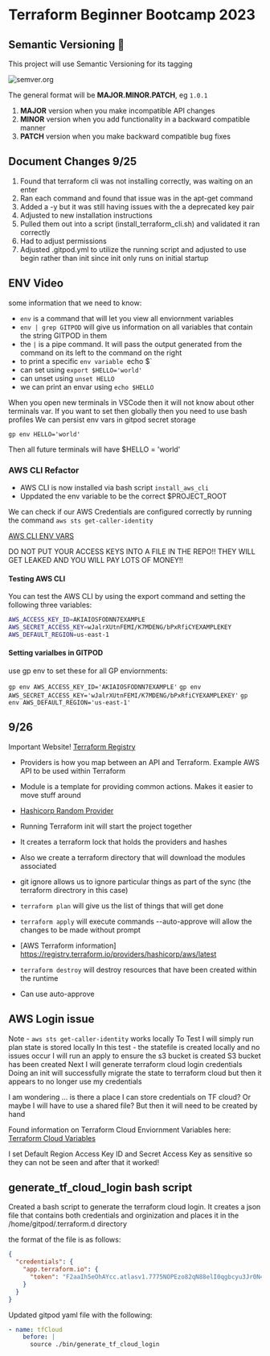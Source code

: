 # Terraform Beginner Bootcamp 2023
## Semantic Versioning :mage:

This project will use Semantic Versioning for its tagging

![semver.org](https://semver.org/)

The general format will be **MAJOR.MINOR.PATCH**, eg `1.0.1`

1. **MAJOR** version when you make incompatible API changes
1. **MINOR** version when you add functionality in a backward compatible manner
1. **PATCH** version when you make backward compatible bug fixes


## Document Changes 9/25

1. Found that terraform cli was not installing correctly, was waiting on an enter
1. Ran each command and found that issue was in the apt-get command 
1. Added a -y but it was still having issues with the a deprecated key pair
1. Adjusted to new installation instructions
1. Pulled them out into a script (install_terraform_cli.sh) and validated it ran correctly
1. Had to adjust permissions
1. Adjusted .gitpod.yml to utilize the running script and adjusted to use begin rather than init since init only runs on initial startup



## ENV Video
some information that we need to know:
- `env` is a command that will let you view all enviornment variables
- `env | grep GITPOD` will give us information on all variables that contain the string GITPOD in them
- the `|` is a pipe command.  It will pass the output generated from the command on its left to the command on the right
- to print a specific `env variable `echo $<variable name>`
- can set using `export $HELLO='world'`
- can unset using `unset HELLO`
- we can print an envar using `echo $HELLO`

When you open new terminals in VSCode then it will not know about other terminals var.
If you want to set then globally then you need to use bash profiles
We can persist env vars in gitpod secret storage

`gp env HELLO='world'`

Then all future terminals will have $HELLO = 'world'


### AWS CLI Refactor

- AWS CLI is now installed via bash script `install_aws_cli`
- Uppdated the env variable to be the correct $PROJECT_ROOT

We can check if our AWS Credentials are configured correctly by running the command `aws sts get-caller-identity`

[AWS CLI ENV VARS](https://docs.aws.amazon.com/cli/latest/userguide/cli-configure-envvars.html)

DO NOT PUT YOUR ACCESS KEYS INTO A FILE IN THE REPO!! THEY WILL GET LEAKED AND YOU WILL PAY LOTS OF MONEY!!

#### Testing AWS CLI
You can test the AWS CLI by using the export command and setting the following three variables:

```sh
AWS_ACCESS_KEY_ID=AKIAIOSFODNN7EXAMPLE
AWS_SECRET_ACCESS_KEY=wJalrXUtnFEMI/K7MDENG/bPxRfiCYEXAMPLEKEY
AWS_DEFAULT_REGION=us-east-1
```

#### Setting varialbes in GITPOD
use gp env to set these for all GP enviornments:

`gp env AWS_ACCESS_KEY_ID='AKIAIOSFODNN7EXAMPLE'`
`gp env AWS_SECRET_ACCESS_KEY='wJalrXUtnFEMI/K7MDENG/bPxRfiCYEXAMPLEKEY'`
`gp env AWS_DEFAULT_REGION='us-east-1'`


## 9/26

Important Website!
[Terraform Registry](https://registry.terraform.io/)

- Providers is how you map between an API and Terraform.  Example AWS API to be used within Terraform
- Module is a template for providing common actions.  Makes it easier to move stuff around
- [Hashicorp Random Provider](https://registry.terraform.io/providers/hashicorp/random/latest/docs)

- Running Terraform init will start the project together
- It creates a terraform lock that holds the providers and hashes
- Also we create a terraform directory that will download the modules associated
- git ignore allows us to ignore particular things as part of the sync (the terraform directrory in this case)
- `terraform plan` will give us the list of things that will get done
- `terraform apply` will execute commands --auto-approve will allow the changes to be made without prompt

- [AWS Terraform information] https://registry.terraform.io/providers/hashicorp/aws/latest
- `terraform destroy` will destroy resources that have been created within the runtime
- Can use auto-approve


## AWS Login issue

Note - `aws sts get-caller-identity` works locally
To Test I will simply run plan
state is stored locally
In this test - the statefile is created locally and no issues occur
I will run an apply to ensure the s3 bucket is created
S3 bucket has been created
Next I will generate terraform cloud login credentials
Doing an init will successfully migrate the state to terraform cloud but then it appears to no longer use my credentials

I am wondering ... is there a place I can store credentials on TF cloud? 
Or maybe I will have to use a shared file?  But then it will need to be created by hand

Found information on Terraform Cloud Enviornment Variables here:
[Terraform Cloud Variables](https://developer.hashicorp.com/terraform/cloud-docs/workspaces/variables)

I set Default Region Access Key ID and Secret Access Key as sensitive so they can not be seen and after that it worked!

## generate_tf_cloud_login bash script

Created a bash script to generate the terraform cloud login. It creates a json file that contains both credentials and orginization and places it in the /home/gitpod/.terraform.d directory

the format of the file is as follows:

```json
{
  "credentials": {
    "app.terraform.io": {
      "token": "F2aaIh5eOhAYcc.atlasv1.7775NOPEzo82qN88elI0qgbcyu3Jr0N4rluUqzIHEgsNf5uRxPfJ7DiV3QzwEXoNOPE"
    }
  }
}
```
Updated gitpod yaml file with the following:

```yaml
- name: tfCloud
    before: |
      source ./bin/generate_tf_cloud_login
```
